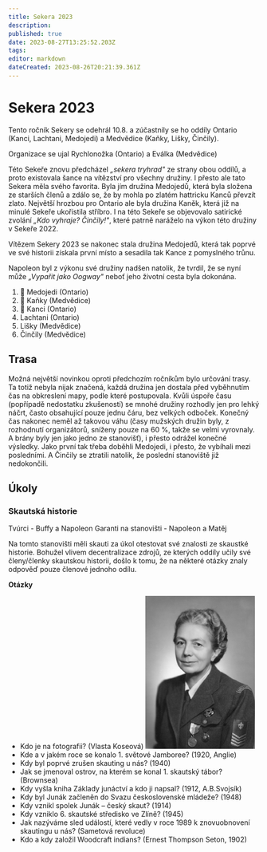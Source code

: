 ```yaml
---
title: Sekera 2023
description: 
published: true
date: 2023-08-27T13:25:52.203Z
tags: 
editor: markdown
dateCreated: 2023-08-26T20:21:39.361Z
---
```


# Sekera 2023
Tento ročník Sekery se odehrál 10.8. a zúčastnily se ho oddíly Ontario (Kanci, Lachtani, Medojedi) a Medvědice (Kaňky, Lišky, Činčily). 

Organizace se ujal Rychlonožka (Ontario) a Eválka (Medvědice)

Této Sekeře znovu předcházel *„sekera tryhrad"* ze strany obou oddílů, a proto existovala šance na vítězství pro všechny družiny. I přesto ale tato Sekera měla svého favorita. Byla jím družina Medojedů, která byla složena ze starších členů a zdálo se, že by mohla po zlatém hattricku Kanců převzít zlato. Největší hrozbou pro Ontario ale byla družina Kaněk, která již na minulé Sekeře ukořistila stříbro. 
I na této Sekeře se objevovalo satirické zvolání *„Kdo vyhraje? Činčily!"*, které patrně naráželo na výkon této družiny v Sekeře 2022.

Vítězem Sekery 2023 se nakonec stala družina Medojedů, která tak poprvé ve své historii získala první místo a sesadila tak Kance z pomyslného trůnu. 

Napoleon byl z výkonu své družiny nadšen natolik, že tvrdil, že se nyní může *„Vypařit jako Oogway"* neboť jeho životní cesta byla dokonána. 
1. 🥇 Medojedi (Ontario)
2. 🥈 Kaňky (Medvědice)
3. 🥉 Kanci (Ontario)
4. Lachtani (Ontario)
5. Lišky (Medvědice)
6. Činčily (Medvědice)

## Trasa
Možná největší novinkou oproti předchozím ročníkům bylo určování trasy. Ta totiž nebyla nijak značená, každá družina jen dostala před vyběhnutím čas na obkreslení mapy, podle které postupovala. Kvůli úspoře času (popřípadě nedostatku zkušeností) se mnohé družiny rozhodly jen pro lehký náčrt, často obsahující pouze jednu čáru, bez velkých odboček. Konečný čas nakonec neměl až takovou váhu (časy mužských družin byly, z rozhodnutí organizátorů, sníženy pouze na 60 %, takže se velmi vyrovnaly. A brány byly jen jako jedno ze stanovišť), i přesto odrážel konečné výsledky. Jako první tak třeba doběhli Medojedi, i přesto, že vybíhali mezi posledními. A Činčily se ztratili natolik, že poslední stanoviště již nedokončili.

## Úkoly
### Skautská historie
Tvúrci - Buffy a Napoleon
Garanti na stanovišti - Napoleon a Matěj

Na tomto stanovišti měli skauti za úkol otestovat své znalosti ze skaustké historie. Bohužel vlivem decentralizace zdrojů, ze kterých oddíly učily své členy/členky skautskou historii, došlo k tomu, že na některé otázky znaly odpověď pouze členové jednoho odílu.

**Otázky**

- Kdo je na fotografii? (Vlasta Koseová)
![vlasta_koseová.png](/vlasta_koseová.png)
- Kde a v jakém roce se konalo 1. světové Jamboree? (1920, Anglie)
- Kdy byl poprvé zrušen skauting u nás? (1940)
- Jak se jmenoval ostrov, na kterém se konal 1. skautský tábor? (Brownsea)
- Kdy vyšla kniha Základy junáctví a kdo ji napsal? (1912, A.B.Svojsík)
- Kdy byl Junák začleněn do Svazu československé mládeže? (1948)
- Kdy vznikl spolek Junák – český skaut? (1914)
- Kdy vzniklo 6. skautské středisko ve Zlíně? (1945)
- Jak nazýváme sled událostí, které vedly v roce 1989 k znovuobnovení skautingu u nás? (Sametová revoluce)
- Kdo a kdy založil Woodcraft indians? (Ernest Thompson Seton, 1902)